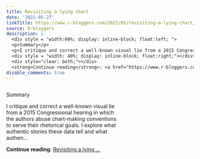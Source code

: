 ```yaml
---
title: Revisiting a lying chart
date: '2022-05-27'
linkTitle: https://www.r-bloggers.com/2022/05/revisiting-a-lying-chart/
source: R-bloggers
description: |-
  <div style = "width:60%; display: inline-block; float:left; ">
  <p>Summary</p>
  <p>I critique and correct a well-known visual lie from a 2015 Congressional hearing in which the authors abuse chart-making conventions to serve their rhetorical goals. I explore what authentic stories these data tell and what authen...</p></div>
  <div style = "width: 40%; display: inline-block; float:right;"></div>
  <div style="clear: both;"></div>
  <strong>Continue reading</strong>: <a href="https://www.r-bloggers.com/2022/05/revisiting-a-lying-chart/">Revisiting a lying ...
disable_comments: true
---
```

<div style = "width:60%; display: inline-block; float:left; ">
<p>Summary</p>
<p>I critique and correct a well-known visual lie from a 2015 Congressional hearing in which the authors abuse chart-making conventions to serve their rhetorical goals. I explore what authentic stories these data tell and what authen...</p></div>
<div style = "width: 40%; display: inline-block; float:right;"></div>
<div style="clear: both;"></div>
<strong>Continue reading</strong>: <a href="https://www.r-bloggers.com/2022/05/revisiting-a-lying-chart/">Revisiting a lying ...